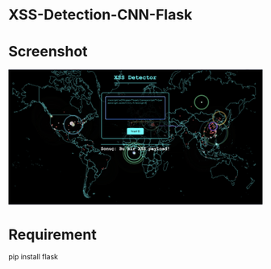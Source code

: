 # XSS-Detection-CNN-Flask

# Screenshot

![Screenshot](xss%20detector.png)


# Requirement

pip install flask
